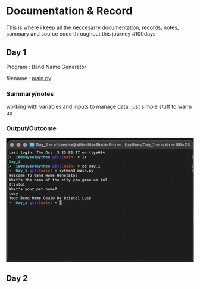 # Documentation & Record

This is where i keep all the neccesarry documentation, records, notes, summary and source code throughout this journey #100days
## Day 1

Program : Band Name Generator 

filename : [main.py](Day_1/main.py)

### Summary/notes

working with variables and inputs to manage data, just simple stuff to warm up

### Output/Outcome
![Screenshot program output](Day_1/outputday_1.png)
## Day 2

